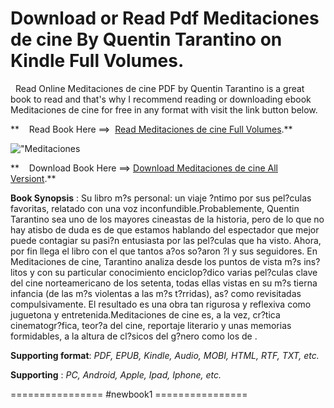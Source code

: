  **Download or Read Pdf Meditaciones de cine By Quentin Tarantino on Kindle Full Volumes.**
==========================================================================================

  Read Online Meditaciones de cine PDF by Quentin Tarantino is a great book to read and that's why I recommend reading or downloading ebook Meditaciones de cine for free in any format with visit the link button below.

**    Read Book Here ==>  [Read Meditaciones de cine Full Volumes](https://newbookintheword.blogspot.com/id/8418897805).**

![\"Meditaciones](\"https://i.gr-assets.com/images/S/compressed.photo.goodreads.com/books/1677670630l/123159213.jpg\")

**    Download Book Here ==> [Download Meditaciones de cine All Versiont](https://newbookintheword.blogspot.com/id/8418897805).**

**Book Synopsis** : Su libro m?s personal: un viaje ?ntimo por sus pel?culas favoritas, relatado con una voz inconfundible.Probablemente, Quentin Tarantino sea uno de los mayores cineastas de la historia, pero de lo que no hay atisbo de duda es de que estamos hablando del espectador que mejor puede contagiar su pasi?n entusiasta por las pel?culas que ha visto. Ahora, por fin llega el libro con el que tantos a?os so?aron ?l y sus seguidores. En Meditaciones de cine, Tarantino analiza desde los puntos de vista m?s ins?litos y con su particular conocimiento enciclop?dico varias pel?culas clave del cine norteamericano de los setenta, todas ellas vistas en su m?s tierna infancia (de las m?s violentas a las m?s t?rridas), as? como revisitadas compulsivamente. El resultado es una obra tan rigurosa y reflexiva como juguetona y entretenida.Meditaciones de cine es, a la vez, cr?tica cinematogr?fica, teor?a del cine, reportaje literario y unas memorias formidables, a la altura de cl?sicos del g?nero como los de .

**Supporting format**: _PDF, EPUB, Kindle, Audio, MOBI, HTML, RTF, TXT, etc._

**Supporting** : _PC, Android, Apple, Ipad, Iphone, etc._

================ #newbook1 ================